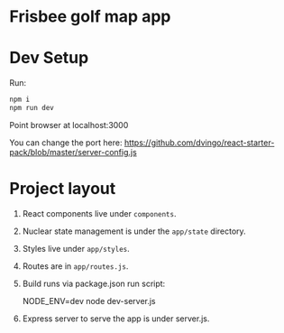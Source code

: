 # Frisbee golf map app

# Dev Setup

Run:

```bash
npm i
npm run dev
```

Point browser at localhost:3000

You can change the port here:
https://github.com/dvingo/react-starter-pack/blob/master/server-config.js

# Project layout

1. React components live under `components`.
2. Nuclear state management is under the `app/state` directory.
3. Styles live under `app/styles`.
4. Routes are in `app/routes.js`.
5. Build runs via package.json run script:

    NODE_ENV=dev node dev-server.js

6. Express server to serve the app is under server.js.
